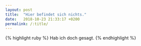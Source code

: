 ```yaml
---
layout: post
title:  "Hier befindet sich nichts."
date:   2018-10-23 21:33:17 +0200
permalink: /:title/
---
```


{% highlight ruby %}
Hab ich doch gesagt.
{% endhighlight %}

